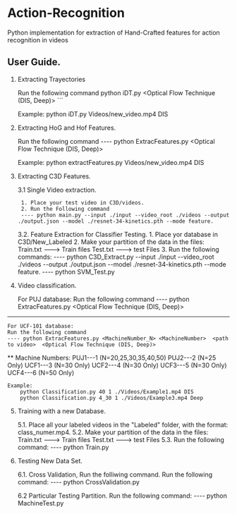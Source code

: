 # Action-Recognition
Python implementation for extraction of Hand-Crafted features for action recognition in videos


## User Guide. 

1. Extracting Trayectories

	Run the following command
	python iDT.py <path to video>  <Optical Flow Technique (DIS, Deep)> ```
	
	Example: 
	python iDT.py Videos/new_video.mp4 DIS 

2. Extracting HoG and Hof Features.

	Run the following command
	---- python ExtracFeatures.py <path to video>  <Optical Flow Technique (DIS, Deep)> 
	
	Example: 
		python extractFeatures.py Videos/new_video.mp4 DIS
 
3. Extracting C3D Features.

	3.1 Single Video extraction.

		1. Place your test video in C3D/videos. 
		2. Run the Following command
		---- python main.py --input ./input --video_root ./videos --output ./output.json --model ./resnet-34-kinetics.pth --mode feature.

	3.2. Feature Extraction for Classifier Testing.
		1. Place yor database in C3D/New_Labeled
		2. Make your partition of the data in the files:
			Train.txt ---> Train files 
			Test.txt  ---> test Files 
		3. Run the following commands: 
		---- python C3D_Extract.py --input ./input --video_root ./videos --output ./output.json --model ./resnet-34-kinetics.pth --mode feature.
		---- python SVM_Test.py

4. Video classification.


	For PUJ database: 
	Run the following command
	---- python ExtracFeatures.py <N> <MachineNumber>  <path to video>  <Optical Flow Technique (DIS, Deep)>
------------------------
	For UCF-101 database: 
	Run the following command
	---- python ExtracFeatures.py <MachineNumber_N> <MachineNumber>  <path to video>  <Optical Flow Technique (DIS, Deep)>

** Machine Numbers:
	PUJ1---1 (N=20,25,30,35,40,50)
	PUJ2---2 (N=25 Only)
	UCF1---3 (N=30 Only)
	UCF2---4 (N=30 Only)
	UCF3---5 (N=30 Only)
	UCF4---6 (N=50 Only)
	
	Example: 
		python Classification.py 40 1 ./Videos/Example1.mp4 DIS
		python Classification.py 4_30 1 ./Videos/Example3.mp4 Deep

5. Training with a new Database.

	5.1. Place all your labeled videos in the "Labeled" folder, with the format: class_numer.mp4.
	5.2. Make your partition of the data in the files:
		Train.txt ---> Train files 
		Test.txt  ---> test Files 
	5.3. Run the following command: 
		---- python Train.py <number of gaussians>

6. Testing New Data Set. 

	6.1. Cross Validation, Run the folliwing command.
 		 Run the following command: 
		---- python CrossValidation.py <number of gaussians>

	6.2 Particular Testing Partition.
		Run the following command: 
		---- python MachineTest.py <number of gaussians> <MachineNumber>
